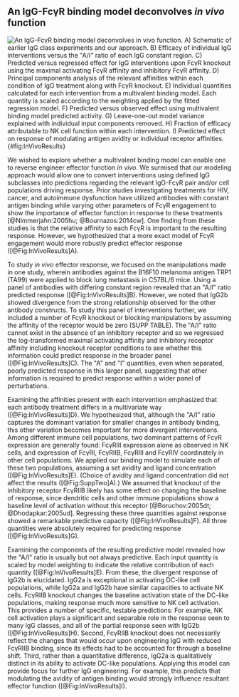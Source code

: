 ## An IgG-FcγR binding model deconvolves *in vivo* function

![**An IgG-FcγR binding model deconvolves *in vivo* function.** A) Schematic of earlier IgG class experiments and our approach. B) Efficacy of individual IgG interventions versus the "A/I" ratio of each IgG constant region. C) Predicted versus regressed effect for IgG interventions upon FcγR knockout using the maximal activating FcγR affinity and inhibitory FcγR affinity. D) Principal components analysis of the relevant affinities within each condition of IgG treatment along with FcγR knockout. E) Individual quantities calculated for each intervention from a multivalent binding model. Each quantity is scaled according to the weighting applied by the fitted regression model. F) Predicted versus observed effect using multivalent binding model predicted activity. G) Leave-one-out model variance explained with individual input components removed. H) Fraction of efficacy attributable to NK cell function within each intervention. I) Predicted effect on response of modulating antigen avidity or individual receptor affinities.](./Figures/Figure4.svg){#fig:InVivoResults}

We wished to explore whether a multivalent binding model can enable one to reverse engineer effector function *in vivo*. We surmised that our modeling approach would allow one to convert interventions using defined IgG subclasses into predictions regarding the relevant IgG-FcγR pair and/or cell populations driving response. Prior studies investigating treatments for HIV, cancer, and autoimmune dysfunction have utilized antibodies with constant antigen binding while varying other parameters of FcγR engagement to show the importance of effector function in response to these treatments [@Nimmerjahn:2005hu; @Bournazos:2014cw]. One finding from these studies is that the relative affinity to each FcγR is important to the resulting response. However, we hypothesized that a more exact model of FcγR engagement would more robustly predict effector response ([@Fig:InVivoResults]A).

To study *in vivo* effector response, we focused on the manipulations made in one study, wherein antibodies against the B16F10 melanoma antigen TRP1 (TA99) were applied to block lung metastasis in C57BL/6 mice. Using a panel of antibodies with differing constant region revealed that an "A/I" ratio predicted response ([@Fig:InVivoResults]B). However, we noted that IgG2b showed divergence from the strong relationship observed for the other antibody constructs. To study this panel of interventions further, we included a number of FcγR knockout or blocking manipulations by assuming the affinity of the receptor would be zero (SUPP TABLE). The "A/I" ratio cannot exist in the absence of an inhibitory receptor and so we regressed the log-transformed maximal activating affinity and inhibitory receptor affinity including knockout receptor conditions to see whether this information could predict response in the broader panel ([@Fig:InVivoResults]C). The "A" and "I" quantities, even when separated, poorly predicted response in this larger panel, suggesting that other information is required to predict response within a wider panel of perturbations.

Examining the affinities present with each intervention emphasized that each antibody treatment differs in a multivariate way ([@Fig:InVivoResults]D). We hypothesized that, although the "A/I" ratio captures the dominant variation for smaller changes in antibody binding, this other variation becomes important for more divergent interventions. Among different immune cell populations, two dominant patterns of FcγR expression are generally found: FcγRIII expression alone as observed in NK cells, and expression of FcγRI, FcγRIIB, FcγRIII and FcγRIV coordinately in other cell populations. We applied our binding model to simulate each of these two populations, assuming a set avidity and ligand concentration ([@Fig:InVivoResults]E). (Choice of avidity and ligand concentration did not affect the results ([@Fig:SuppTwo]A).) We assumed that knockout of the inhibitory receptor FcγRIIB likely has some effect on changing the baseline of response, since dendritic cells and other immune populations show a baseline level of activation without this receptor [@Boruchov:2005dt; @Dhodapkar:2005ud]. Regressing these three quantities against response showed a remarkable predictive capacity ([@Fig:InVivoResults]F). All three quantities were absolutely required for predicting response ([@Fig:InVivoResults]G).

Examining the components of the resulting predictive model revealed how the "A/I" ratio is usually but not always predictive. Each input quantity is scaled by model weighting to indicate the relative contribution of each quantity ([@Fig:InVivoResults]E). From these, the divergent response of IgG2b is elucidated. IgG2a is exceptional in activating DC-like cell populations, while IgG2a and IgG2b have similar capacities to activate NK cells. FcγRIIB knockout changes the baseline activation state of the DC-like populations, making response much more sensitive to NK cell activation. This provides a number of specific, testable predictions: For example, NK cell activation plays a significant and separable role in the response seen to many IgG classes, and all of the partial response seen with IgG2b ([@Fig:InVivoResults]H). Second, FcγRIIB knockout does not necessarily reflect the changes that would occur upon engineering IgG with reduced FcγRIIB binding, since its effects had to be accounted for through a baseline shift. Third, rather than a quantitative difference, IgG2a is qualitatively distinct in its ability to activate DC-like populations. Applying this model can provide focus for further IgG engineering. For example, this predicts that modulating the avidity of antigen binding would strongly influence resultant effector function ([@Fig:InVivoResults]I).
